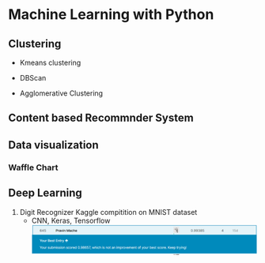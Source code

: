 # Machine Learning with Python

## Clustering
* Kmeans clustering

* DBScan

* Agglomerative Clustering

## Content based Recommnder System


## Data visualization

### Waffle Chart


## Deep Learning

1. Digit Recognizer Kaggle compitition on MNIST dataset
	* CNN, Keras, Tensorflow
	![rank](rank.png)



